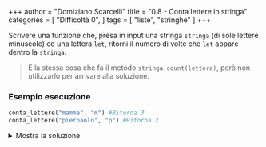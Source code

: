+++
author = "Domiziano Scarcelli"
title = "0.8 - Conta lettere in stringa"
categories = [
    "Difficoltà 0",
]
tags = [
    "liste",
    "stringhe"
]
+++

Scrivere una funzione che, presa in input una stringa `stringa` (di sole lettere minuscole) ed una lettera `let`, ritorni il numero di volte che `let` appare dentro la `stringa`.

> È la stessa cosa che fa il metodo `stringa.count(lettera)`, però non utilizzarlo per arrivare alla soluzione.

### Esempio esecuzione

```python
conta_lettere("mamma", "m") #Ritorna 3
conta_lettere("pierpaolo", "p") #Ritorna 2
```
<details>
<summary>Mostra la soluzione</summary>

```python
# Mantiene l’ordine delle lettere nella lista
def conta_lettere(stringa, let):
    contatore = 0
    for lettera in stringa:
        if lettera == let:
            contatore += 1
    return contatore
```
Oppure, usando una list comprehension
```python
def conta_lettere(stringa, let):
		contatore = sum(1 for letterea in stringa if lettera == let)
    return contatore
```

</details>
